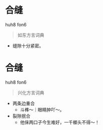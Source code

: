 # 合缝
huh8 fon6
> 如东方言词典
- 缝隙十分紧密。

# 合缝
huh8 fon6
> 兴化方言词典
- 两条边重合
  - 斗榫～｜眼睛肿吖～。
- 裂隙抿合
  - 他俫两口子今生难好，一千榔头不得～！
